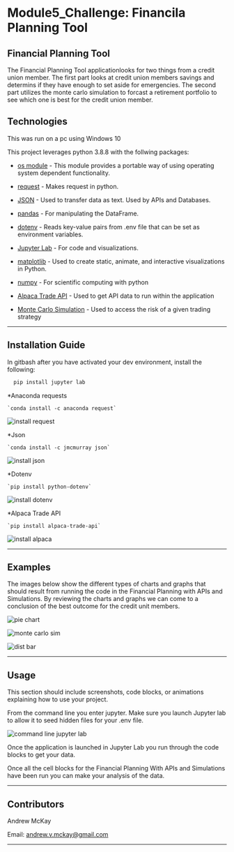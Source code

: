 # Module5_Challenge: Financila Planning Tool

## Financial Planning Tool

The Financial Planning Tool applicationlooks for two things from a credit union member. The first part looks at credit union members savings and determins if they have enough to set aside for emergencies. The second part utilizes the monte carlo simulation to forcast a retirement portfolio to see which one is best for the credit union member.

## Technologies

This was run on a pc using Windows 10

This project leverages python 3.8.8 with the follwing packages:


* [os module](https://docs.python.org/3/library/os.html) - This module provides a portable way of using operating system dependent functionality.

* [request](https://anaconda.org/anaconda/requests) - Makes request in python.

* [JSON](https://docs.python.org/3/library/json.html) - Used to transfer data as text. Used by APIs and Databases.

* [pandas](https://pandas.pydata.org/docs) - For manipulating the DataFrame.

* [dotenv](https://pypi.org/project/python-dotenv/) - Reads key-value pairs from .env file that can be set as environment variables.

* [Jupyter Lab](https://jupyterlab.readthedocs.io.en/stable) - For code and visualizations.

* [matplotlib](https://matplotlib.org/) - Used to create static, animate, and interactive visualizations in Python.

* [numpy](https://numpy.org/install/) - For scientific computing with python

* [Alpaca Trade API](https://alpaca.markets/docs/) - Used to get API data to run within the application

* [Monte Carlo Simulation](https://github.com/pythonprogramming/monte-carlo-simulator) - Used to access the risk of a given trading strategy


---

## Installation Guide

In gitbash after you have activated your dev environment, install the following:

```python
  pip install jupyter lab
```

*Anaconda requests

    `conda install -c anaconda request`
  
 
![install request](https://github.com/mckayav3/Module5_Challenge/blob/main/Images/install_requests.JPG)


*Json

    `conda install -c jmcmurray json`
    
    
![install json](https://github.com/mckayav3/Module5_Challenge/blob/main/Images/install_json.JPG)



*Dotenv

    `pip install python-dotenv`
    
    
![install dotenv](https://github.com/mckayav3/Module5_Challenge/blob/main/Images/install_dotenv.JPG)



*Alpaca Trade API

    `pip install alpaca-trade-api`
    
    
![install alpaca](https://github.com/mckayav3/Module5_Challenge/blob/main/Images/install_alpaca.JPG)



---

## Examples
The images below show the different types of charts and graphs that should result from running the code in the Financial Planning with APIs and Simulations. By reviewing the charts and graphs we can come to a conclusion of the best outcome for the credit unit members.


![pie chart](https://github.com/mckayav3/Module5_Challenge/blob/main/Images/pie_chart.JPG)


![monte carlo sim](https://github.com/mckayav3/Module5_Challenge/blob/main/Images/monte_carlo_sim.JPG)



![dist bar](https://github.com/mckayav3/Module5_Challenge/blob/main/Images/dist_bar_graph.JPG)


---

## Usage

This section should include screenshots, code blocks, or animations explaining how to use your project.

From the command line you enter jupyter. Make sure you launch Jupyter lab to allow it to seed hidden files for your .env file.

![command line jupyter lab](https://github.com/mckayav3/Module5_Challenge/blob/main/Images/launch_jupyterlab.JPG)

Once the application is launched in Jupyter Lab you run through the code blocks to get your data.

Once all the cell blocks for the Financial Planning With APIs and Simulations have been run you can make your analysis of the data.

---

## Contributors

Andrew McKay

Email: andrew.v.mckay@gmail.com

---